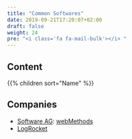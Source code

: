 ```yaml
---
title: "Common Softwares"
date: 2019-09-21T17:20:07+02:00
draft: false
weight: 24
pre: "<i class='fa fa-mail-bulk'></i> "
---
```


## Content

{{% children sort="Name" %}}

## Companies

- [Software AG](https://www.softwareag.com/corporate/default.html): [webMethods](https://www.softwareag.com/corporate/products/webmethods_integration/default)
- [LogRocket](https://logrocket.com/)
